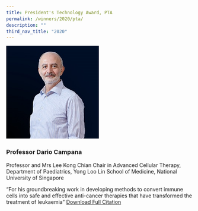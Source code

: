 ```yaml
---
title: President's Technology Award, PTA
permalink: /winners/2020/pta/
description: ""
third_nav_title: "2020"
---
```

![Professor Dario Campana](/images/Winners/2020/PTA-Prof%20Dario%20Campana.jpg)
### **Professor Dario Campana**
Professor and Mrs Lee Kong Chian Chair in Advanced Cellular Therapy,  
Department of Paediatrics, Yong Loo Lin School of Medicine, National University of Singapore

“For his groundbreaking work in developing methods to convert immune cells into safe and effective anti-cancer therapies that have transformed the treatment of leukaemia” 
[Download Full Citation](/files/Winners/2020/2_PTA%20Prof%20Dario%20Campana.pdf)